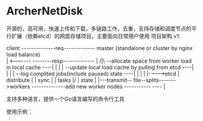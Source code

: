 # ArcherNetDisk
开源的，高可用，快速上传和下载，多链路工作，去重，支持存储和调度节点的平行扩展（依赖etcd）的网盘存储项目，主要面向日常用户使用
项目架构 v1:
                                                       
  client --------------req------------- master (standalone or cluster by nginx load balance)  
    | <------ --------resp------------- | /|\   --allocate space from worker load in local cache ----|
    |                                   |  |    --update local load cache by pulling from etcd   ----|
    |                                   |  |    --log complited jobs(include paused) state       ----| 
    |                                   |  |                                                         |---->etcd
    |                        distribute |  | sync                                                    |
    |                            tasks \|/ | state                                                   | 
    |---transmit-- file--splits------->workers   --------------add new worker nodes ----------- ---- | 
                       
                           
支持多种语言，提供一个Go语言编写的命令行工具

使用示例：







